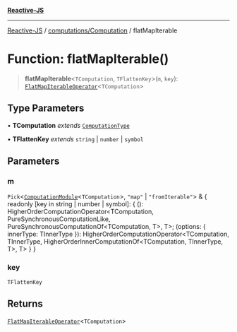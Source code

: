 [**Reactive-JS**](../../../README.md)

***

[Reactive-JS](../../../README.md) / [computations/Computation](../README.md) / flatMapIterable

# Function: flatMapIterable()

> **flatMapIterable**\<`TComputation`, `TFlattenKey`\>(`m`, `key`): [`FlatMapIterableOperator`](../interfaces/FlatMapIterableOperator.md)\<`TComputation`\>

## Type Parameters

• **TComputation** *extends* [`ComputationType`](../../type-aliases/ComputationType.md)

• **TFlattenKey** *extends* `string` \| `number` \| `symbol`

## Parameters

### m

`Pick`\<[`ComputationModule`](../../interfaces/ComputationModule.md)\<`TComputation`\>, `"map"` \| `"fromIterable"`\> & \{ readonly \[key in string \| number \| symbol\]: \{ (): HigherOrderComputationOperator\<TComputation, PureSynchronousComputationLike, PureSynchronousComputationOf\<TComputation, T\>, T\>; (options: \{ innerType: TInnerType \}): HigherOrderComputationOperator\<TComputation, TInnerType, HigherOrderInnerComputationOf\<TComputation, TInnerType, T\>, T\> \} \}

### key

`TFlattenKey`

## Returns

[`FlatMapIterableOperator`](../interfaces/FlatMapIterableOperator.md)\<`TComputation`\>
